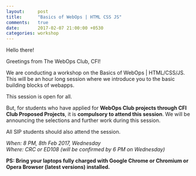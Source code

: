 ```yaml
---
layout:     post
title:      "Basics of WebOps | HTML CSS JS"
comments:   true
date:       2017-02-07 21:00:00 +0530
categories: workshop
---
```

Hello there!

Greetings from The WebOps Club, CFI!

We are conducting a workshop on the Basics of WebOps | HTML/CSS/JS. This will be an hour long session where we introduce you to the basic building blocks of webapps.

This session is open for all.

But, for students who have applied for **WebOps Club projects through CFI Club Proposed Projects**, it is **compulsory to attend this session**. We will be announcing the selections and further work during this session. 

All SIP students should also attend the session.

_When: 8 PM, 8th Feb 2017, Wednesday_  
_Where: CRC or ED108 (will be confirmed by 6 PM on Wednesday)_

**PS: Bring your laptops fully charged with Google Chrome or Chromium or Opera Browser (latest versions) installed.**


